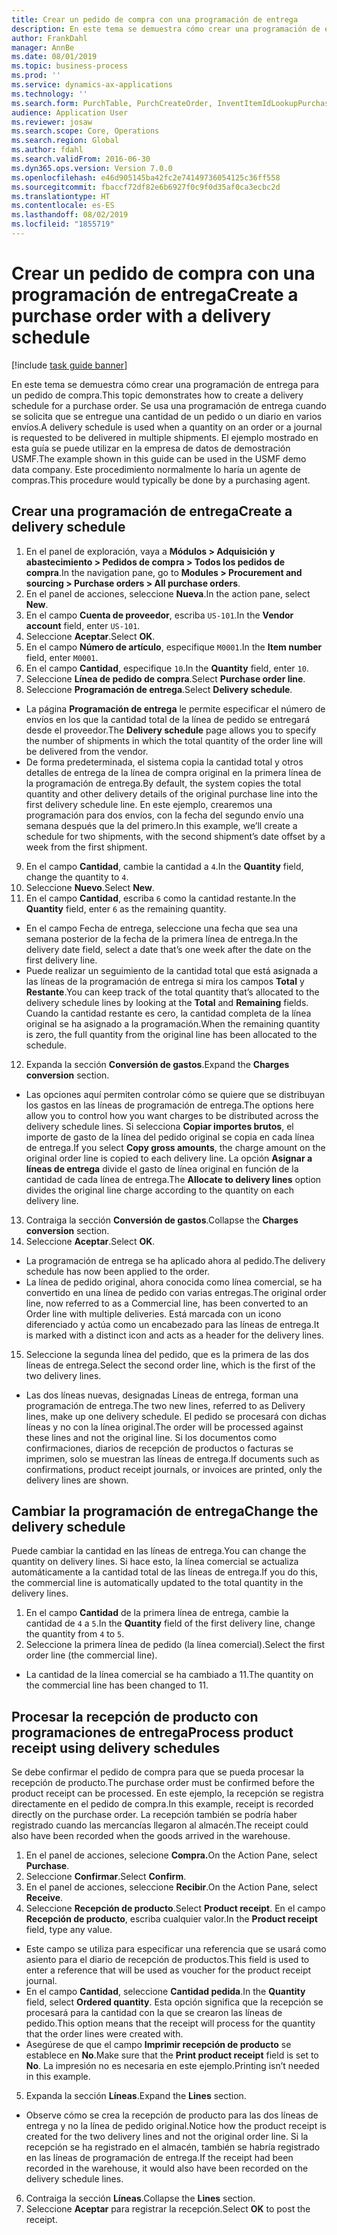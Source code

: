 ```yaml
---
title: Crear un pedido de compra con una programación de entrega
description: En este tema se demuestra cómo crear una programación de entrega para un pedido de compra.
author: FrankDahl
manager: AnnBe
ms.date: 08/01/2019
ms.topic: business-process
ms.prod: ''
ms.service: dynamics-ax-applications
ms.technology: ''
ms.search.form: PurchTable, PurchCreateOrder, InventItemIdLookupPurchase, PurchDeliverySchedule, PurchEditLines
audience: Application User
ms.reviewer: josaw
ms.search.scope: Core, Operations
ms.search.region: Global
ms.author: fdahl
ms.search.validFrom: 2016-06-30
ms.dyn365.ops.version: Version 7.0.0
ms.openlocfilehash: e46d905145ba42fc2e74149736054125c36ff558
ms.sourcegitcommit: fbaccf72df82e6b6927f0c9f0d35af0ca3ecbc2d
ms.translationtype: HT
ms.contentlocale: es-ES
ms.lasthandoff: 08/02/2019
ms.locfileid: "1855719"
---
```

# <a name="create-a-purchase-order-with-a-delivery-schedule"></a><span data-ttu-id="14134-103">Crear un pedido de compra con una programación de entrega</span><span class="sxs-lookup"><span data-stu-id="14134-103">Create a purchase order with a delivery schedule</span></span>

[!include [task guide banner](../../includes/task-guide-banner.md)]

<span data-ttu-id="14134-104">En este tema se demuestra cómo crear una programación de entrega para un pedido de compra.</span><span class="sxs-lookup"><span data-stu-id="14134-104">This topic demonstrates how to create a delivery schedule for a purchase order.</span></span> <span data-ttu-id="14134-105">Se usa una programación de entrega cuando se solicita que se entregue una cantidad de un pedido o un diario en varios envíos.</span><span class="sxs-lookup"><span data-stu-id="14134-105">A delivery schedule is used when a quantity on an order or a journal is requested to be delivered in multiple shipments.</span></span> <span data-ttu-id="14134-106">El ejemplo mostrado en esta guía se puede utilizar en la empresa de datos de demostración USMF.</span><span class="sxs-lookup"><span data-stu-id="14134-106">The example shown in this guide can be used in the USMF demo data company.</span></span> <span data-ttu-id="14134-107">Este procedimiento normalmente lo haría un agente de compras.</span><span class="sxs-lookup"><span data-stu-id="14134-107">This procedure would typically be done by a purchasing agent.</span></span>

## <a name="create-a-delivery-schedule"></a><span data-ttu-id="14134-108">Crear una programación de entrega</span><span class="sxs-lookup"><span data-stu-id="14134-108">Create a delivery schedule</span></span>
1. <span data-ttu-id="14134-109">En el panel de exploración, vaya a **Módulos > Adquisición y abastecimiento > Pedidos de compra > Todos los pedidos de compra**.</span><span class="sxs-lookup"><span data-stu-id="14134-109">In the navigation pane, go to **Modules > Procurement and sourcing > Purchase orders > All purchase orders**.</span></span>
2. <span data-ttu-id="14134-110">En el panel de acciones, seleccione **Nueva**.</span><span class="sxs-lookup"><span data-stu-id="14134-110">In the action pane, select **New**.</span></span>
3. <span data-ttu-id="14134-111">En el campo **Cuenta de proveedor**, escriba `US-101`.</span><span class="sxs-lookup"><span data-stu-id="14134-111">In the **Vendor account** field, enter `US-101`.</span></span>
4. <span data-ttu-id="14134-112">Seleccione **Aceptar**.</span><span class="sxs-lookup"><span data-stu-id="14134-112">Select **OK**.</span></span>
5. <span data-ttu-id="14134-113">En el campo **Número de artículo**, especifique `M0001`.</span><span class="sxs-lookup"><span data-stu-id="14134-113">In the **Item number** field, enter `M0001`.</span></span>
6. <span data-ttu-id="14134-114">En el campo **Cantidad**, especifique `10`.</span><span class="sxs-lookup"><span data-stu-id="14134-114">In the **Quantity** field, enter `10`.</span></span>
7. <span data-ttu-id="14134-115">Seleccione **Línea de pedido de compra**.</span><span class="sxs-lookup"><span data-stu-id="14134-115">Select **Purchase order line**.</span></span>
8. <span data-ttu-id="14134-116">Seleccione **Programación de entrega**.</span><span class="sxs-lookup"><span data-stu-id="14134-116">Select **Delivery schedule**.</span></span>
- <span data-ttu-id="14134-117">La página **Programación de entrega** le permite especificar el número de envíos en los que la cantidad total de la línea de pedido se entregará desde el proveedor.</span><span class="sxs-lookup"><span data-stu-id="14134-117">The **Delivery schedule** page allows you to specify the number of shipments in which the total quantity of the order line will be delivered from the vendor.</span></span>  
- <span data-ttu-id="14134-118">De forma predeterminada, el sistema copia la cantidad total y otros detalles de entrega de la línea de compra original en la primera línea de la programación de entrega.</span><span class="sxs-lookup"><span data-stu-id="14134-118">By default, the system copies the total quantity and other delivery details of the original purchase line into the first delivery schedule line.</span></span> <span data-ttu-id="14134-119">En este ejemplo, crearemos una programación para dos envíos, con la fecha del segundo envío una semana después que la del primero.</span><span class="sxs-lookup"><span data-stu-id="14134-119">In this example, we’ll create a schedule for two shipments, with the second shipment’s date offset by a week from the first shipment.</span></span>  
9. <span data-ttu-id="14134-120">En el campo **Cantidad**, cambie la cantidad a `4`.</span><span class="sxs-lookup"><span data-stu-id="14134-120">In the **Quantity** field, change the quantity to `4`.</span></span>
10. <span data-ttu-id="14134-121">Seleccione **Nuevo**.</span><span class="sxs-lookup"><span data-stu-id="14134-121">Select **New**.</span></span>
11. <span data-ttu-id="14134-122">En el campo **Cantidad**, escriba `6` como la cantidad restante.</span><span class="sxs-lookup"><span data-stu-id="14134-122">In the **Quantity** field, enter `6` as the remaining quantity.</span></span>
- <span data-ttu-id="14134-123">En el campo Fecha de entrega, seleccione una fecha que sea una semana posterior de la fecha de la primera línea de entrega.</span><span class="sxs-lookup"><span data-stu-id="14134-123">In the delivery date field, select a date that’s one week after the date on the first delivery line.</span></span>  
- <span data-ttu-id="14134-124">Puede realizar un seguimiento de la cantidad total que está asignada a las líneas de la programación de entrega si mira los campos **Total** y **Restante**.</span><span class="sxs-lookup"><span data-stu-id="14134-124">You can keep track of the total quantity that’s allocated to the delivery schedule lines by looking at the **Total** and **Remaining** fields.</span></span> <span data-ttu-id="14134-125">Cuando la cantidad restante es cero, la cantidad completa de la línea original se ha asignado a la programación.</span><span class="sxs-lookup"><span data-stu-id="14134-125">When the remaining quantity is zero, the full quantity from the original line has been allocated to the schedule.</span></span>  
12. <span data-ttu-id="14134-126">Expanda la sección **Conversión de gastos**.</span><span class="sxs-lookup"><span data-stu-id="14134-126">Expand the **Charges conversion** section.</span></span>
- <span data-ttu-id="14134-127">Las opciones aquí permiten controlar cómo se quiere que se distribuyan los gastos en las líneas de programación de entrega.</span><span class="sxs-lookup"><span data-stu-id="14134-127">The options here allow you to control how you want charges to be distributed across the delivery schedule lines.</span></span> <span data-ttu-id="14134-128">Si selecciona **Copiar importes brutos**, el importe de gasto de la línea del pedido original se copia en cada línea de entrega.</span><span class="sxs-lookup"><span data-stu-id="14134-128">If you select **Copy gross amounts**, the charge amount on the original order line is copied to each delivery line.</span></span> <span data-ttu-id="14134-129">La opción **Asignar a líneas de entrega** divide el gasto de línea original en función de la cantidad de cada línea de entrega.</span><span class="sxs-lookup"><span data-stu-id="14134-129">The **Allocate to delivery lines** option divides the original line charge according to the quantity on each delivery line.</span></span>  
13. <span data-ttu-id="14134-130">Contraiga la sección **Conversión de gastos**.</span><span class="sxs-lookup"><span data-stu-id="14134-130">Collapse the **Charges conversion** section.</span></span>
14. <span data-ttu-id="14134-131">Seleccione **Aceptar**.</span><span class="sxs-lookup"><span data-stu-id="14134-131">Select **OK**.</span></span>
- <span data-ttu-id="14134-132">La programación de entrega se ha aplicado ahora al pedido.</span><span class="sxs-lookup"><span data-stu-id="14134-132">The delivery schedule has now been applied to the order.</span></span>  
- <span data-ttu-id="14134-133">La línea de pedido original, ahora conocida como línea comercial, se ha convertido en una línea de pedido con varias entregas.</span><span class="sxs-lookup"><span data-stu-id="14134-133">The original order line, now referred to as a Commercial line, has been converted to an Order line with multiple deliveries.</span></span> <span data-ttu-id="14134-134">Está marcada con un icono diferenciado y actúa como un encabezado para las líneas de entrega.</span><span class="sxs-lookup"><span data-stu-id="14134-134">It is marked with a distinct icon and acts as a header for the delivery lines.</span></span>  
15. <span data-ttu-id="14134-135">Seleccione la segunda línea del pedido, que es la primera de las dos líneas de entrega.</span><span class="sxs-lookup"><span data-stu-id="14134-135">Select the second order line, which is the first of the two delivery lines.</span></span>
- <span data-ttu-id="14134-136">Las dos líneas nuevas, designadas Líneas de entrega, forman una programación de entrega.</span><span class="sxs-lookup"><span data-stu-id="14134-136">The two new lines, referred to as Delivery lines, make up one delivery schedule.</span></span> <span data-ttu-id="14134-137">El pedido se procesará con dichas líneas y no con la línea original.</span><span class="sxs-lookup"><span data-stu-id="14134-137">The order will be processed against these lines and not the original line.</span></span> <span data-ttu-id="14134-138">Si los documentos como confirmaciones, diarios de recepción de productos o facturas se imprimen, solo se muestran las líneas de entrega.</span><span class="sxs-lookup"><span data-stu-id="14134-138">If documents such as confirmations, product receipt journals, or invoices are printed, only the delivery lines are shown.</span></span>  

## <a name="change-the-delivery-schedule"></a><span data-ttu-id="14134-139">Cambiar la programación de entrega</span><span class="sxs-lookup"><span data-stu-id="14134-139">Change the delivery schedule</span></span>
<span data-ttu-id="14134-140">Puede cambiar la cantidad en las líneas de entrega.</span><span class="sxs-lookup"><span data-stu-id="14134-140">You can change the quantity on delivery lines.</span></span> <span data-ttu-id="14134-141">Si hace esto, la línea comercial se actualiza automáticamente a la cantidad total de las líneas de entrega.</span><span class="sxs-lookup"><span data-stu-id="14134-141">If you do this, the commercial line is automatically updated to the total quantity in the delivery lines.</span></span>  
1. <span data-ttu-id="14134-142">En el campo **Cantidad** de la primera línea de entrega, cambie la cantidad de `4` a `5`.</span><span class="sxs-lookup"><span data-stu-id="14134-142">In the **Quantity** field of the first delivery line, change the quantity from `4` to `5`.</span></span>
2. <span data-ttu-id="14134-143">Seleccione la primera línea de pedido (la línea comercial).</span><span class="sxs-lookup"><span data-stu-id="14134-143">Select the first order line (the commercial line).</span></span>  
- <span data-ttu-id="14134-144">La cantidad de la línea comercial se ha cambiado a 11.</span><span class="sxs-lookup"><span data-stu-id="14134-144">The quantity on the commercial line has been changed to 11.</span></span>  

## <a name="process-product-receipt-using-delivery-schedules"></a><span data-ttu-id="14134-145">Procesar la recepción de producto con programaciones de entrega</span><span class="sxs-lookup"><span data-stu-id="14134-145">Process product receipt using delivery schedules</span></span>
<span data-ttu-id="14134-146">Se debe confirmar el pedido de compra para que se pueda procesar la recepción de producto.</span><span class="sxs-lookup"><span data-stu-id="14134-146">The purchase order must be confirmed before the product receipt can be processed.</span></span> <span data-ttu-id="14134-147">En este ejemplo, la recepción se registra directamente en el pedido de compra.</span><span class="sxs-lookup"><span data-stu-id="14134-147">In this example, receipt is recorded directly on the purchase order.</span></span> <span data-ttu-id="14134-148">La recepción también se podría haber registrado cuando las mercancías llegaron al almacén.</span><span class="sxs-lookup"><span data-stu-id="14134-148">The receipt could also have been recorded when the goods arrived in the warehouse.</span></span>  
1. <span data-ttu-id="14134-149">En el panel de acciones, selecione **Compra.**</span><span class="sxs-lookup"><span data-stu-id="14134-149">On the Action Pane, select **Purchase**.</span></span>
2. <span data-ttu-id="14134-150">Seleccione **Confirmar**.</span><span class="sxs-lookup"><span data-stu-id="14134-150">Select **Confirm**.</span></span>
3. <span data-ttu-id="14134-151">En el panel de acciones, seleccione **Recibir**.</span><span class="sxs-lookup"><span data-stu-id="14134-151">On the Action Pane, select **Receive**.</span></span>
4. <span data-ttu-id="14134-152">Seleccione **Recepción de producto**.</span><span class="sxs-lookup"><span data-stu-id="14134-152">Select **Product receipt**.</span></span> <span data-ttu-id="14134-153">En el campo **Recepción de producto**, escriba cualquier valor.</span><span class="sxs-lookup"><span data-stu-id="14134-153">In the **Product receipt** field, type any value.</span></span>
- <span data-ttu-id="14134-154">Este campo se utiliza para especificar una referencia que se usará como asiento para el diario de recepción de productos.</span><span class="sxs-lookup"><span data-stu-id="14134-154">This field is used to enter a reference that will be used as voucher for the product receipt journal.</span></span>  
- <span data-ttu-id="14134-155">En el campo **Cantidad**, seleccione **Cantidad pedida**.</span><span class="sxs-lookup"><span data-stu-id="14134-155">In the **Quantity** field, select **Ordered quantity**.</span></span> <span data-ttu-id="14134-156">Esta opción significa que la recepción se procesará para la cantidad con la que se crearon las líneas de pedido.</span><span class="sxs-lookup"><span data-stu-id="14134-156">This option means that the receipt will process for the quantity that the order lines were created with.</span></span>  
- <span data-ttu-id="14134-157">Asegúrese de que el campo **Imprimir recepción de producto** se establece en **No**.</span><span class="sxs-lookup"><span data-stu-id="14134-157">Make sure that the **Print product receipt** field is set to **No**.</span></span> <span data-ttu-id="14134-158">La impresión no es necesaria en este ejemplo.</span><span class="sxs-lookup"><span data-stu-id="14134-158">Printing isn’t needed in this example.</span></span>  
5. <span data-ttu-id="14134-159">Expanda la sección **Líneas**.</span><span class="sxs-lookup"><span data-stu-id="14134-159">Expand the **Lines** section.</span></span>
- <span data-ttu-id="14134-160">Observe cómo se crea la recepción de producto para las dos líneas de entrega y no la línea de pedido original.</span><span class="sxs-lookup"><span data-stu-id="14134-160">Notice how the product receipt is created for the two delivery lines and not the original order line.</span></span> <span data-ttu-id="14134-161">Si la recepción se ha registrado en el almacén, también se habría registrado en las líneas de programación de entrega.</span><span class="sxs-lookup"><span data-stu-id="14134-161">If the receipt had been recorded in the warehouse, it would also have been recorded on the delivery schedule lines.</span></span>  
6. <span data-ttu-id="14134-162">Contraiga la sección **Líneas**.</span><span class="sxs-lookup"><span data-stu-id="14134-162">Collapse the **Lines** section.</span></span>
7. <span data-ttu-id="14134-163">Seleccione **Aceptar** para registrar la recepción.</span><span class="sxs-lookup"><span data-stu-id="14134-163">Select **OK** to post the receipt.</span></span>

